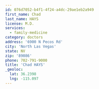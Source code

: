 ```yaml
---
id: 076d7052-b4f1-4f24-a4dc-29ae1eb2a949
first_name: Chad
last_name: HAYS
license: M.D.
services:
  - family-medicine
category: doctors
address: '6900 N Pecos Rd'
city: 'North Las Vegas'
state: NV
zip: '89086'
phone: 702-791-9000
title: 'Chad HAYS'
_geoloc:
  lat: 36.2398
  lng: -115.097
---
```

